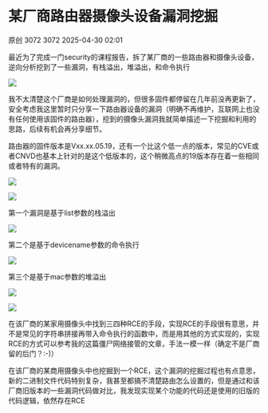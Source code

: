 #  某厂商路由器摄像头设备漏洞挖掘   
原创 3072  3072   2025-04-30 02:01  
  
最近为了完成一门security的课程报告，拆了某厂商的一些路由器和摄像头设备，逆向分析挖到了一些漏洞，有栈溢出，堆溢出，和命令执行  
  
![](https://mmbiz.qpic.cn/sz_mmbiz_jpg/ZEkT0Rn34yGs9rFEGKprH3eC2wiaQBBHTBibCic0xLBDTicfycicYmKRL7LAQPSSyjWvLOHHLtJfPyrljlqGtoNvXFw/640?wx_fmt=jpeg "")  
  
我不太清楚这个厂商是如何处理漏洞的，但很多固件都停留在几年前没再更新了，安全考虑我这里暂时只分享一下路由器设备的漏洞（明确不再维护，互联网上也没有任何使用该固件的路由器），挖到的摄像头漏洞我就简单描述一下挖掘和利用的思路，后续有机会再分享细节。  
  
路由器的固件版本是Vxx.xx.05.19，还有一个比这个低一点的版本，常见的CVE或者CNVD也基本上针对的是这个低版本的，这个稍微高点的19版本存在着一些相同或者特有的漏洞。  
  
![](https://mmbiz.qpic.cn/sz_mmbiz_png/ZEkT0Rn34yGs9rFEGKprH3eC2wiaQBBHTcbXNT7GicpJuDK4qC1qqqhANSS5lFseExquEzeY0Hz6MpzxEtM2qulQ/640?wx_fmt=png "")  
  
![](https://mmbiz.qpic.cn/sz_mmbiz_png/ZEkT0Rn34yGs9rFEGKprH3eC2wiaQBBHTsbXO0RvS5fBe2R0BaTzcX1yehnpejX3UP15wM1YtSDcotoRUsJpICw/640?wx_fmt=png "")  
  
第一个漏洞是基于list参数的栈溢出   
  
  
![](https://mmbiz.qpic.cn/sz_mmbiz_png/ZEkT0Rn34yGs9rFEGKprH3eC2wiaQBBHT0rQPl5xyH6icM3uqibKlxw88rKa54lzJTLfTpaN9ZdpviaNfJA3KlZMew/640?wx_fmt=png "")  
  
第二个是基于devicename参数的命令执行  
  
  
![](https://mmbiz.qpic.cn/sz_mmbiz_png/ZEkT0Rn34yGs9rFEGKprH3eC2wiaQBBHTnzZViaCnzFKw8oB07xXzQUmvm7bEhvgyic8YstBbLatQmYV922QGia9rg/640?wx_fmt=png "")  
  
第三个是基于mac参数的堆溢出  
  
![](https://mmbiz.qpic.cn/sz_mmbiz_png/ZEkT0Rn34yGs9rFEGKprH3eC2wiaQBBHT4fdZVVUdA11FOb0Zxa3xAQCv4ccDRicnYmQAsCPCIX2ueiahia3FqD6ww/640?wx_fmt=png "")  
  
![](https://mmbiz.qpic.cn/sz_mmbiz_png/ZEkT0Rn34yGs9rFEGKprH3eC2wiaQBBHTjTYBMz5mEAXJVUB2BHvVOo4Mniciarl0vBKUF9CiahicOFsIeZg2bfcviaA/640?wx_fmt=png "")  
  
在该厂商的某家用摄像头中找到三四种RCE的手段，实现RCE的手段很有意思，并不是常见的字符串拼接再带入命令执行的函数中，而是用其他的方式实现的，实现RCE的方式可以参考我的这篇僵尸网络接管的文章，手法一模一样（确定不是厂商留的后门？:-)）  
  
[](https://mp.weixin.qq.com/s?__biz=MzU4OTk0NDMzOA==&mid=2247484419&idx=1&sn=a8f15f384333add6c14e779d78ee47be&scene=21#wechat_redirect)  
  
在该厂商的某商用摄像头中也挖掘到一个RCE，这个漏洞的挖掘过程也有点意思，新的二进制文件代码特别复杂，我甚至都搞不清楚路由怎么设置的，但是通过和该厂商旧版本的一些漏洞代码做对比，我发现实现某个功能的代码还是使用的旧版的代码逻辑，依然存在RCE  
  
   
  
   
  
   
  
